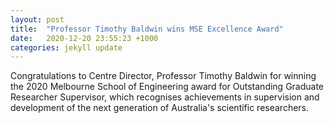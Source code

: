 ```yaml
---
layout: post
title:  "Professor Timothy Baldwin wins MSE Excellence Award"
date:   2020-12-20 23:55:23 +1000
categories: jekyll update
---
```

Congratulations to Centre Director, Professor Timothy Baldwin for winning the 2020 Melbourne School of Engineering award for Outstanding Graduate Researcher Supervisor, which recognises achievements in supervision and development of the next generation of Australia's scientific researchers.

